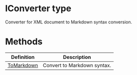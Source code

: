 <a name='T-Vsxmd-IConverter'></a>
# IConverter type

Converter for XML document to Markdown syntax conversion.

# Methods

| Definition | Description |
|-|-|
| [ToMarkdown](/Vsxmd.IConverter.md/#M-Vsxmd-IConverter-ToMarkdown) | Convert to Markdown syntax. |
